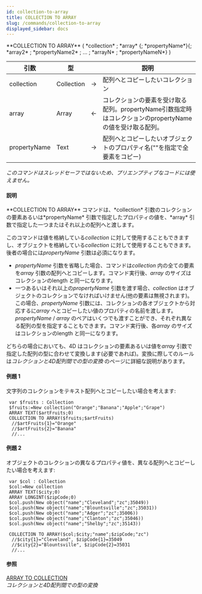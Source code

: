 ```yaml
---
id: collection-to-array
title: COLLECTION TO ARRAY
slug: /commands/collection-to-array
displayed_sidebar: docs
---
```


<!--REF #_command_.COLLECTION TO ARRAY.Syntax-->**COLLECTION TO ARRAY** ( *collection* ; *array* {; *propertyName*}{; *array2* ; *propertyName2* ; ... ; *arrayN* ; *propertyNameN*} )<!-- END REF-->
<!--REF #_command_.COLLECTION TO ARRAY.Params-->
| 引数 | 型 |  | 説明 |
| --- | --- | --- | --- |
| collection | Collection | &#8594;  | 配列へとコピーしたいコレクション |
| array | Array | &#8592; | コレクションの要素を受け取る配列。propertyName引数指定時はコレクションのpropertyNameの値を受け取る配列。 |
| propertyName | Text | &#8594;  | 配列へとコピーしたいオブジェクトのプロパティ名(""を指定で全要素をコピー) |

<!-- END REF-->

*このコマンドはスレッドセーフではないため、プリエンプティブなコードには使えません。*


#### 説明 

<!--REF #_command_.COLLECTION TO ARRAY.Summary-->**COLLECTION TO ARRAY** コマンドは、*collection* 引数のコレクションの要素あるいは*propertyName* 引数で指定したプロパティの値を、*array* 引数で指定した一つまたはそれ以上の配列へと渡します。<!-- END REF-->

このコマンドは値を格納している*collection* に対して使用することもできますし、オブジェクトを格納している*collection* に対して使用することもできます。後者の場合には*propertyName* 引数は必須になります。

* *propertyName* 引数を省略した場合、コマンドは*collection* 内の全ての要素を*array* 引数の配列へとコピーします。コマンド実行後、*array* のサイズはコレクションのlength と同一になります。
* 一つあるいはそれ以上の*propertyName* 引数を渡す場合、*collection* はオブジェクトのコレクションでなければいけません(他の要素は無視されます)。この場合、*propertyName* 引数には、コレクションの各オブジェクトから対応するに*array* へとコピーしたい値のプロパティの名前を渡します。*propertyName* / *array* のペアはいくつでも渡すことができ、それぞれ異なる配列の型を指定することもできます。コマンド実行後、各*array* のサイズはコレクションのlength と同一になります。

どちらの場合においても、4D はコレクションの要素あるいは値を*array* 引数で指定した配列の型に合わせて変換します(必要であれば)。変換に際してのルールは*コレクションと4D配列間での型の変換* のページに詳細な説明があります。

#### 例題 1 

文字列のコレクションをテキスト配列へとコピーしたい場合を考えます:

```4d
 var $fruits : Collection
 $fruits:=New collection("Orange";"Banana";"Apple";"Grape")
 ARRAY TEXT($artFruits;0)
 COLLECTION TO ARRAY($fruits;$artFruits)
  //$artFruits{1}="Orange"
  //$artFruits{2}="Banana"
  //...
```

#### 例題 2 

オブジェクトのコレクションの異なるプロパティ値を、異なる配列へとコピーしたい場合を考えます:

```4d
 var $col : Collection
 $col:=New collection
 ARRAY TEXT($city;0)
 ARRAY LONGINT($zipCode;0)
 $col.push(New object("name";"Cleveland";"zc";35049))
 $col.push(New object("name";"Blountsville";"zc";35031))
 $col.push(New object("name";"Adger";"zc";35006))
 $col.push(New object("name";"Clanton";"zc";35046))
 $col.push(New object("name";"Shelby";"zc";35143))
 
 COLLECTION TO ARRAY($col;$city;"name";$zipCode;"zc")
  //$city{1}="Cleveland", $zipCode{1}=35049
  //$city{2}="Blountsville", $zipCode{2}=35031
  //...
```

#### 参照 

[ARRAY TO COLLECTION](array-to-collection.md)  
*コレクションと4D配列間での型の変換*  